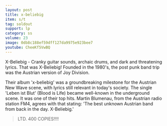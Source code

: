 ```yaml
---
layout: post
title: x-beliebig
item: s/t
tag: soldout
support: lp
category: ss
volume: 23
image: 0db8c188ef59dff127da9975e923bee7
youtube: CheeKf5VwBQ
---
```


X-Beliebig - Cranky guitar sounds, archaic drums, and dark and threatening lyrics. That was X-Beliebig! Founded in the 1980's, the post punk band trip was the Austrian version of Joy Division.

Their album 'x-beliebig' was a groundbreaking milestone for the Austrian New Wave scene, with lyrics still relevant in today's society. The single 'Leben ist Blut' (Blood is Life) became well-known in the underground scene. It was one of their top hits. Martin Blumenau, from the Austrian radio station FM4, agrees with that stating: 'The best unknown Austrian band from back in the day. X-Beliebig.'

> LTD. 400 COPIES!!!!
